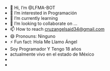 - 👋 Hi, I’m @LFMA-BOT
- 👀 I’m interested in Programación 
- 🌱 I’m currently learning 
- 💞️ I’m looking to collaborate on ...
- 📫 How to reach cruzangelsaid34@gmail.com
- 😄 Pronouns: Ninguno
- ⚡ Fun fact: Hola Me Llamo Ángel
- Soy Programador Y Tengo 18 años
- actualmente vivo en el estado de México
- 
- 

<!---
LFMA-BOT/LFMA-BOT is a ✨ special ✨ repository because its `README.md` (this file) appears on your GitHub profile.
You can click the Preview link to take a look at your changes.
--->
